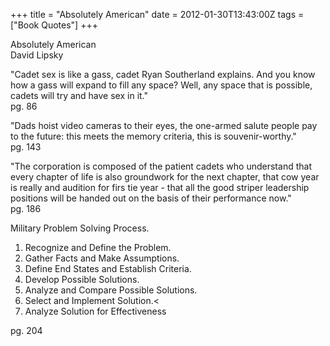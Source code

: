 +++
title = "Absolutely American"
date = 2012-01-30T13:43:00Z
tags = ["Book Quotes"]
+++

Absolutely American  
David Lipsky  
  
  
"Cadet sex is like a gass, cadet Ryan Southerland explains. And you know how a gass will expand to fill any space? Well, any space that is possible, cadets will try and have sex in it."  
pg. 86


"Dads hoist video cameras to their eyes, the one-armed salute people pay to the future: this meets the memory criteria, this is souvenir-worthy."  
pg. 143

"The corporation is composed of the patient cadets who understand that every chapter of life is also groundwork for the next chapter, that cow year is really and audition for firs tie year - that all the good striper leadership positions will be handed out on the basis of their performance now."  
pg. 186

Military Problem Solving Process.
1) Recognize and Define the Problem.
2) Gather Facts and Make Assumptions.
3) Define End States and Establish Criteria.
4) Develop Possible Solutions.
5) Analyze and Compare Possible Solutions.
6) Select and Implement Solution.<
7) Analyze Solution for Effectiveness  

pg. 204
